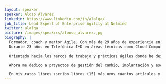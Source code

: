 ```yaml
---
layout: speaker
speaker: Aloso Álvarez
linkedin: https://www.linkedin.com/in/alalga/
job_title: Lead Expert of Enterprise Agility at Netmind
twitter: alalga
picture: /images/speakers/alonso_alvarez.jpg
biography: |
  Formador, coach y mentor Agile. Con más de 29 años de experiencia en proyectos de innovación en los sectores de telecomunicaciones, banca y aeroespacial. 
  Durante 23 años en Telefónica I+D en áreas técnicas como Cloud Computing, Video IP, IoT, QA, o Gestión de Contenidos. 
  
  Orientado hacia los marcos de trabajo y prácticas ágiles donde he desempeñado roles como Agile Coach y Scrum Master.

  Ahora me dedico a proyectos de gestión del cambio, implantación y escalado de métodos ágiles, transformación digital y redefinición de procesos en todo tipo de organizaciones. Decididamente orientación hacia la formación, el coaching, mentoring, la búsqueda de la productividad y la difusión de conocimientos. Recientemente he empezado a dar clases en la Univesidad Alfonso X.

  En mis ratos libres escribo libros (15) más unos cuantos artículos y contribuciones a conferencias.
---
```

